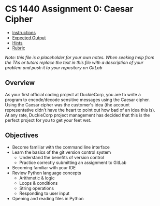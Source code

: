# CS 1440 Assignment 0: Caesar Cipher


* [Instructions](doc/Instructions.md)
* [Expected Output](doc/Expected_Output.md)
* [Hints](doc/Hints.md)
* [Rubric](doc/Rubric.md)

*Note: this file is a placeholder for your own notes.  When seeking help from the TAs or tutors replace the text in this file with a description of your problem and push it to your repository on GitLab*

## Overview

As your first official coding project at DuckieCorp, you are to write a program to encode/decode sensitive messages using the Caesar cipher. Using the Caesar cipher was the customer's idea (the account representative didn't have the heart to point out how bad of an idea this is). At any rate, DuckieCorp project management has decided that this is the perfect project for you to get your feet wet.


## Objectives

-   Become familiar with the command line interface
-   Learn the basics of the git version control system
    - Understand the benefits of version control
    - Practice correctly submitting an assignment to GitLab
-   Becoming familiar with your IDE
-   Review Python language concepts
    -   Arithmetic & logic
    -   Loops & conditions
    -   String operations
    -   Responding to user input
-   Opening and reading files in Python

